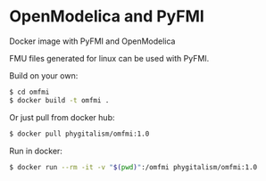 # OpenModelica and PyFMI
Docker image with PyFMI and OpenModelica

FMU files generated for linux can be used with PyFMI.

Build on your own:

```sh
$ cd omfmi
$ docker build -t omfmi .
```

Or just pull from docker hub:

```sh
$ docker pull phygitalism/omfmi:1.0
```


Run in docker:

```sh
$ docker run --rm -it -v "$(pwd)":/omfmi phygitalism/omfmi:1.0
```